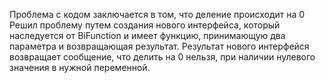 Проблема с кодом заключается в том, что деление происходит на 0
Решил проблему путем создания нового интерфейса, который наследуется от BiFunction и имеет функцию, принимающую два параметра и возвращающая результат.
Результат нового интерфейся возвращает сообщение, что делить на 0 нельзя, при наличии нулевого значения в нужной переменной.
